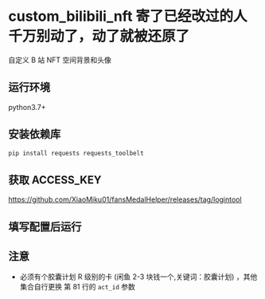 # custom_bilibili_nft 寄了已经改过的人千万别动了，动了就被还原了

自定义 B 站 NFT 空间背景和头像

## 运行环境

python3.7+

## 安装依赖库

```bash
pip install requests requests_toolbelt
```

## 获取 ACCESS_KEY

https://github.com/XiaoMiku01/fansMedalHelper/releases/tag/logintool

## 填写配置后运行

## 注意

-   必须有个胶囊计划 R 级别的卡 (闲鱼 2-3 块钱一个,关键词：胶囊计划) ，其他集合自行更换 第 81 行的 `act_id` 参数
